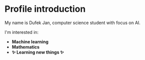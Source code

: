 # Profile introduction

My name is Dufek Jan, computer science student with focus on AI.

I'm interested in:
- **Machine learning**
- **Mathematics**
- **:sparkles: Learning new things :sparkles:**